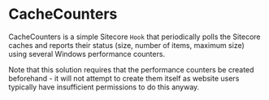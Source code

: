 CacheCounters
=============

CacheCounters is a simple Sitecore `Hook` that periodically polls the Sitecore caches and reports their status (size, number of items, maximum size) using several Windows performance counters.

Note that this solution requires that the performance counters be created beforehand - it will not attempt to create them itself as website users typically have insufficient permissions to do this anyway.
